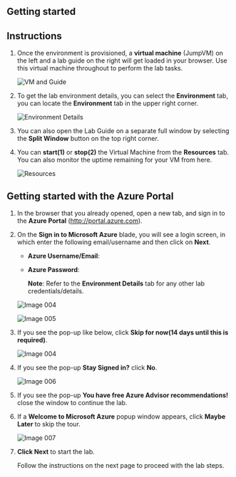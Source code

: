 ## Getting started

## Instructions

1. Once the environment is provisioned, a **virtual machine** (JumpVM) on the left and a lab guide on the right will get loaded in your browser. Use this virtual machine throughout to perform the lab tasks.

   ![VM and Guide](https://raw.githubusercontent.com/CloudLabs-Samples/EduLabs/main/Demo/azure/images/vmandguide.png)

2. To get the lab environment details, you can select the **Environment** tab, you can locate the **Environment** tab in the upper right corner.
   
   ![Environment Details](https://raw.githubusercontent.com/CloudLabs-Samples/EduLabs/main/Demo/azure/images/env-details.png)

3. You can also open the Lab Guide on a separate full window by selecting the **Split Window** button on the top right corner.
   
4. You can **start(1)** or **stop(2)** the Virtual Machine from the **Resources** tab. You can also monitor the uptime remaining for your VM from here.

   ![Resources](https://raw.githubusercontent.com/CloudLabs-Samples/EduLabs/main/Demo/azure/images/resources.png)

## Getting started with the Azure Portal

1. In the browser that you already opened, open a new tab, and sign in to the **Azure Portal** (<http://portal.azure.com>).

1. On the **Sign in to Microsoft Azure** blade, you will see a login screen, in which enter the following email/username and then click on **Next**.  

   * **Azure Username/Email**:  <inject key="AzureAdUserEmail"></inject> 
   * **Azure Password**:  <inject key="AzureAdUserPassword"></inject>

        **Note**: Refer to the **Environment Details** tab for any other lab credentials/details.
        
   ![Image 004](https://raw.githubusercontent.com/CloudLabs-Samples/EduLabs/main/Demo/azure/images/image-004.jpg)
  
   ![Image 005](https://raw.githubusercontent.com/CloudLabs-Samples/EduLabs/main/Demo/azure/images/image-005.jpg)
  
1. If you see the pop-up like below, click **Skip for now(14 days until this is required)**.

   ![Image 004](https://raw.githubusercontent.com/CloudLabs-Samples/EduLabs/main/Demo/azure/images/image004.png)

1. If you see the pop-up **Stay Signed in?** click **No**.

   ![Image 006](https://raw.githubusercontent.com/CloudLabs-Samples/EduLabs/main/Demo/azure/images/image-006.jpg)

1. If you see the pop-up **You have free Azure Advisor recommendations!** close the window to continue the lab. 

1. If a **Welcome to Microsoft Azure** popup window appears, click **Maybe Later** to skip the tour.

   ![Image 007](https://raw.githubusercontent.com/CloudLabs-Samples/EduLabs/main/Demo/azure/images/image-007.jpg)

1. **Click Next** to start the lab.

   Follow the instructions on the next page to proceed with the lab steps.
